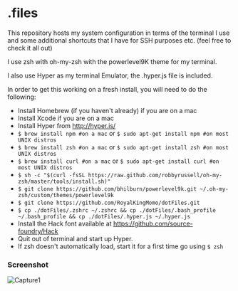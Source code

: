 # .files
This repository hosts my system configuration in terms of the terminal I use and some additional shortcuts that I have for SSH purposes etc. (feel free to check it all out)

I use zsh with oh-my-zsh with the powerlevel9K theme for my terminal.

I also use Hyper as my terminal Emulator, the .hyper.js file is included.

In order to get this working on a fresh install, you will need to do the following:

 - Install Homebrew (if you haven't already) if you are on a mac
 - Install Xcode if you are on a mac
 - Install Hyper from http://hyper.is/
 - `$ brew install npm #on a mac` or `$ sudo apt-get install npm #on most UNIX distros`
 - `$ brew install zsh #on a mac` or `$ sudo apt-get install zsh #on most UNIX distros`
 - `$ brew install curl #on a mac` or `$ sudo apt-get install curl #on most UNIX distros`
 - `$ sh -c "$(curl -fsSL https://raw.github.com/robbyrussell/oh-my-zsh/master/tools/install.sh)"`
 - `$ git clone https://github.com/bhilburn/powerlevel9k.git ~/.oh-my-zsh/custom/themes/powerlevel9k`
 - `$ git clone https://github.com/RoyalKingMomo/dotFiles.git`
 - `$ cp ./dotFiles/.zshrc ~/.zshrc && cp ./dotFiles/.bash_profile ~/.bash_profile && cp ./dotFiles/.hyper.js ~/.hyper.js`
 - Install the Hack font available at https://github.com/source-foundry/Hack
 - Quit out of terminal and start up Hyper.
 - If zsh doesn't automatically load, start it for a first time go using `$ zsh`

### Screenshot
![Capture1](https://github.com/RoyalKingMomo/dotFiles/raw/master/screen1.png)
